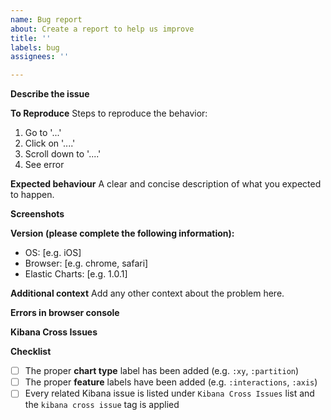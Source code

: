 ```yaml
---
name: Bug report
about: Create a report to help us improve
title: ''
labels: bug
assignees: ''

---
```


**Describe the issue**
<!-- Add a clear and concise description about the issue-->


**To Reproduce**
Steps to reproduce the behavior:
1. Go to '...' 
2. Click on '....'
3. Scroll down to '....'
4. See error

<!-- 
You can use this [codesandbox](https://codesandbox.io/s/elastic-charts-playground-87y7g?file=/src/App.tsx) to create a meaningful reproducible example if it is not possible to reproduce it through storybook or via an online public accessible app
-->


**Expected behaviour**
A clear and concise description of what you expected to happen.

**Screenshots**
<!-- Add screenshots to help explain your problem or delete the section if not applicable-->

**Version (please complete the following information):**
 - OS: [e.g. iOS]
 - Browser: [e.g. chrome, safari]
 - Elastic Charts: [e.g. 1.0.1]

**Additional context**
Add any other context about the problem here.

**Errors in browser console**
<!-- Add any console error related to the issues or delete the section if not applicable-->


**Kibana Cross Issues**
<!-- Add any [Kibana](https://github.com/elastic/kibana) related issues here or delete the section if not applicable-->



**Checklist**
<!-- Delete any items that are not applicable to this issue. -->
- [ ] The proper **chart type** label has been added (e.g. `:xy`, `:partition`)
- [ ] The proper **feature** labels have been added (e.g. `:interactions`, `:axis`)
- [ ] Every related Kibana issue is listed under `Kibana Cross Issues` list and the `kibana cross issue` tag is applied
